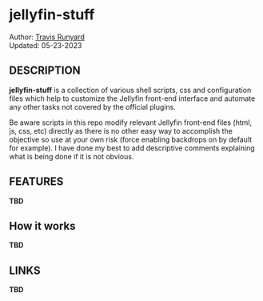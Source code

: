 # jellyfin-stuff

Author: [Travis Runyard](travisrunyard@gmail.com)<br>
Updated: 05-23-2023


## DESCRIPTION

**jellyfin-stuff** is a collection of various shell scripts, css and configuration files which help to customize the Jellyfin front-end interface and automate any other tasks not covered by the official plugins.


Be aware scripts in this repo modify relevant Jellyfin front-end files (html, js, css, etc) directly as there is no other easy way to accomplish the objective so use at your own risk (force enabling backdrops on by default for example). I have done my best to add descriptive comments explaining what is being done if it is not obvious.


## FEATURES

**TBD**


## How it works

**TBD**


## LINKS

**TBD**


